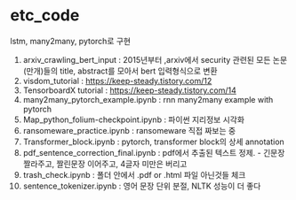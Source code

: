 # etc_code
lstm, many2many, pytorch로 구현

1. arxiv_crawling_bert_input : 2015년부터 ,arxiv에서 security 관련된 모든 논문(만개)들의 title, abstract를 모아서 bert 입력형식으로 변환
2. visdom_tutorial : https://keep-steady.tistory.com/12
3. TensorboardX tutorial : https://keep-steady.tistory.com/14
4. many2many_pytorch_example.ipynb : rnn many2many example with pytorch
5. Map_python_folium-checkpoint.ipynb : 파이썬 지리정보 시각화
6. ransomeware_practice.ipynb : ransomeware 직접 짜보는 중
7. Transformer_block.ipynb : pytorch, transformer block의 상세 annotation
8. pdf_sentence_correction_final.ipynb : pdf에서 추출된 텍스트 정제. - 긴문장 짤라주고, 짤린문장 이어주고, 4글자 미만은 버리고
9. trash_check.ipynb : 폴더 안에서 .pdf or .html 파일 아닌것들 체크
10. sentence_tokenizer.ipynb : 영어 문장 단위 분절, NLTK 성능이 더 좋다
